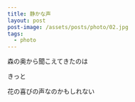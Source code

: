```yaml
---
title: 静かな声
layout: post
post-image: /assets/posts/photo/02.jpg
tags:
  - photo
---
```


森の奥から聞こえてきたのは

きっと

花の喜びの声なのかもしれない